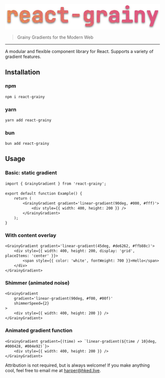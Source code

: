 ![react-grainy](react-grainy.png)

> Grainy Gradients for the Modern Web

---

A modular and flexible component library for React. Supports a variety
of gradient features.

## Installation

### npm

```bash
npm i react-grainy
```

### yarn

```bash
yarn add react-grainy
```

### bun

```bash
bun add react-grainy
```

## Usage

### Basic: static gradient

```tsx
import { GrainyGradient } from 'react-grainy';

export default function Example() {
    return (
        <GrainyGradient gradient='linear-gradient(90deg, #000, #fff)'>
            <div style={{ width: 400, height: 200 }} />
        </GrainyGradient>
    );
}
```

### With content overlay

```tsx
<GrainyGradient gradient='linear-gradient(45deg, #de6262, #ffb88c)'>
    <div style={{ width: 400, height: 200, display: 'grid', placeItems: 'center' }}>
        <span style={{ color: 'white', fontWeight: 700 }}>Hello</span>
    </div>
</GrainyGradient>
```

### Shimmer (animated noise)

```tsx
<GrainyGradient
    gradient='linear-gradient(90deg, #f00, #00f)'
    shimmerSpeed={2}
>
    <div style={{ width: 400, height: 200 }} />
</GrainyGradient>
```

### Animated gradient function

```tsx
<GrainyGradient gradient={(time) => `linear-gradient(${time / 10}deg, #000428, #004e92)`}>
    <div style={{ width: 400, height: 200 }} />
</GrainyGradient>
```

Attribution is not required, but is always welcome! If you make anything cool, feel free to email me at
[harper@hked.live](mailto:harper@hked.live).
